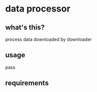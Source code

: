# data processor

## what's this?

process data downloaded by downloader

## usage

pass

## requirements


